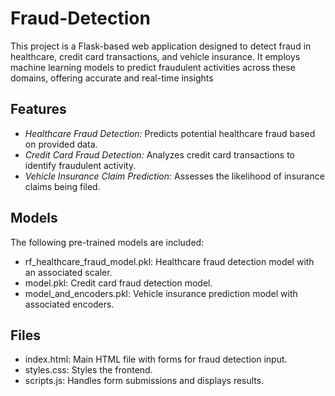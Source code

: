# Fraud-Detection
This project is a Flask-based web application designed to detect fraud in healthcare, credit card transactions, and vehicle insurance. It employs machine learning models to predict fraudulent activities across these domains, offering accurate and real-time insights

## Features

- *Healthcare Fraud Detection:* Predicts potential healthcare fraud based on provided data.
- *Credit Card Fraud Detection:* Analyzes credit card transactions to identify fraudulent activity.
- *Vehicle Insurance Claim Prediction:* Assesses the likelihood of insurance claims being filed.

## Models

The following pre-trained models are included:
- rf_healthcare_fraud_model.pkl: Healthcare fraud detection model with an associated scaler.
- model.pkl: Credit card fraud detection model.
- model_and_encoders.pkl: Vehicle insurance prediction model with associated encoders.

## Files
- index.html: Main HTML file with forms for fraud detection input.
- styles.css: Styles the frontend.
- scripts.js: Handles form submissions and displays results.
